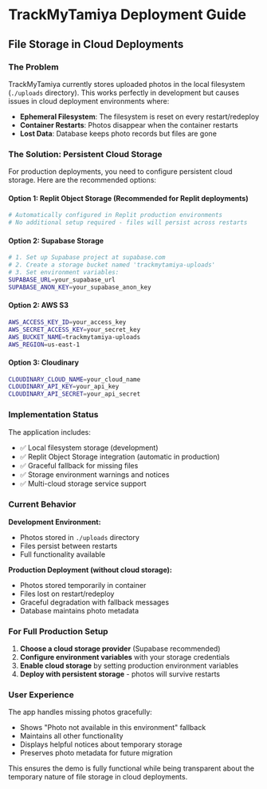# TrackMyTamiya Deployment Guide

## File Storage in Cloud Deployments

### The Problem
TrackMyTamiya currently stores uploaded photos in the local filesystem (`./uploads` directory). This works perfectly in development but causes issues in cloud deployment environments where:

- **Ephemeral Filesystem**: The filesystem is reset on every restart/redeploy
- **Container Restarts**: Photos disappear when the container restarts
- **Lost Data**: Database keeps photo records but files are gone

### The Solution: Persistent Cloud Storage

For production deployments, you need to configure persistent cloud storage. Here are the recommended options:

#### Option 1: Replit Object Storage (Recommended for Replit deployments)
```bash
# Automatically configured in Replit production environments
# No additional setup required - files will persist across restarts
```

#### Option 2: Supabase Storage
```bash
# 1. Set up Supabase project at supabase.com
# 2. Create a storage bucket named 'trackmytamiya-uploads'
# 3. Set environment variables:
SUPABASE_URL=your_supabase_url
SUPABASE_ANON_KEY=your_supabase_anon_key
```

#### Option 2: AWS S3
```bash
AWS_ACCESS_KEY_ID=your_access_key
AWS_SECRET_ACCESS_KEY=your_secret_key
AWS_BUCKET_NAME=trackmytamiya-uploads
AWS_REGION=us-east-1
```

#### Option 3: Cloudinary
```bash
CLOUDINARY_CLOUD_NAME=your_cloud_name
CLOUDINARY_API_KEY=your_api_key
CLOUDINARY_API_SECRET=your_api_secret
```

### Implementation Status

The application includes:
- ✅ Local filesystem storage (development)
- ✅ Replit Object Storage integration (automatic in production)
- ✅ Graceful fallback for missing files
- ✅ Storage environment warnings and notices
- ✅ Multi-cloud storage service support

### Current Behavior

**Development Environment:**
- Photos stored in `./uploads` directory
- Files persist between restarts
- Full functionality available

**Production Deployment (without cloud storage):**
- Photos stored temporarily in container
- Files lost on restart/redeploy
- Graceful degradation with fallback messages
- Database maintains photo metadata

### For Full Production Setup

1. **Choose a cloud storage provider** (Supabase recommended)
2. **Configure environment variables** with your storage credentials
3. **Enable cloud storage** by setting production environment variables
4. **Deploy with persistent storage** - photos will survive restarts

### User Experience

The app handles missing photos gracefully:
- Shows "Photo not available in this environment" fallback
- Maintains all other functionality
- Displays helpful notices about temporary storage
- Preserves photo metadata for future migration

This ensures the demo is fully functional while being transparent about the temporary nature of file storage in cloud deployments.